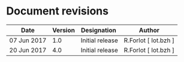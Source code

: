Document revisions
==================

| Date        | Version | Designation                          | Author                  |
|-------------|---------|--------------------------------------|-------------------------|
| 07 Jun 2017 |   1.0   | Initial release                      | R.Forlot [ Iot.bzh ]    |
| 20 Jun 2017 |   4.0   | Initial release                      | R.Forlot [ Iot.bzh ]    |
